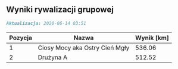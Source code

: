 ## Wyniki rywalizacji grupowej

```markdown
Aktualizacja: 2020-06-14 03:51
```

Pozycja | Nazwa | Wynik [km] |
------------ | -------------  | -------------
 1 |Ciosy Mocy aka Ostry Cień Mgły | 536.06 
 2 |Drużyna A | 512.52